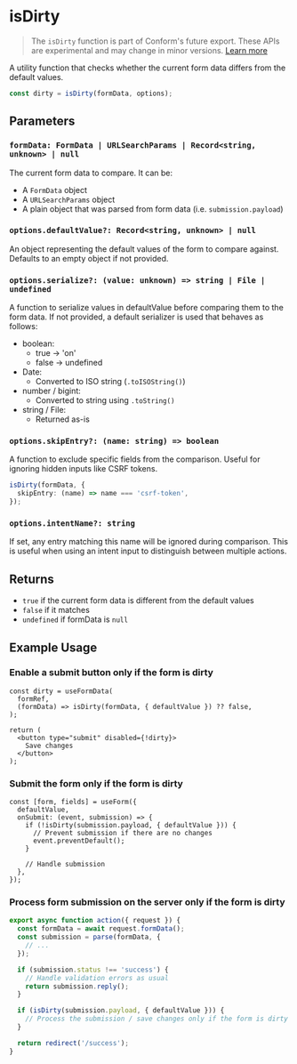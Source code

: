 # isDirty

> The `isDirty` function is part of Conform's future export. These APIs are experimental and may change in minor versions. [Learn more](https://github.com/edmundhung/conform/discussions/954)

A utility function that checks whether the current form data differs from the default values.

```ts
const dirty = isDirty(formData, options);
```

## Parameters

### `formData: FormData | URLSearchParams | Record<string, unknown> | null`

The current form data to compare. It can be:

- A `FormData` object
- A `URLSearchParams` object
- A plain object that was parsed from form data (i.e. `submission.payload`)

### `options.defaultValue?: Record<string, unknown> | null`

An object representing the default values of the form to compare against. Defaults to an empty object if not provided.

### `options.serialize?: (value: unknown) => string | File | undefined`

A function to serialize values in defaultValue before comparing them to the form data. If not provided, a default serializer is used that behaves as follows:

- boolean:
  - true → 'on'
  - false → undefined
- Date:
  - Converted to ISO string (`.toISOString()`)
- number / bigint:
  - Converted to string using `.toString()`
- string / File:
  - Returned as-is

### `options.skipEntry?: (name: string) => boolean`

A function to exclude specific fields from the comparison. Useful for ignoring hidden inputs like CSRF tokens.

```ts
isDirty(formData, {
  skipEntry: (name) => name === 'csrf-token',
});
```

### `options.intentName?: string`

If set, any entry matching this name will be ignored during comparison.
This is useful when using an intent input to distinguish between multiple actions.

## Returns

- `true` if the current form data is different from the default values
- `false` if it matches
- `undefined` if formData is `null`

## Example Usage

### Enable a submit button only if the form is dirty

```tsx
const dirty = useFormData(
  formRef,
  (formData) => isDirty(formData, { defaultValue }) ?? false,
);

return (
  <button type="submit" disabled={!dirty}>
    Save changes
  </button>
);
```

### Submit the form only if the form is dirty

```tsx
const [form, fields] = useForm({
  defaultValue,
  onSubmit: (event, submission) => {
    if (!isDirty(submission.payload, { defaultValue })) {
      // Prevent submission if there are no changes
      event.preventDefault();
    }

    // Handle submission
  },
});
```

### Process form submission on the server only if the form is dirty

```ts
export async function action({ request }) {
  const formData = await request.formData();
  const submission = parse(formData, {
    // ...
  });

  if (submission.status !== 'success') {
    // Handle validation errors as usual
    return submission.reply();
  }

  if (isDirty(submission.payload, { defaultValue })) {
    // Process the submission / save changes only if the form is dirty
  }

  return redirect('/success');
}
```
